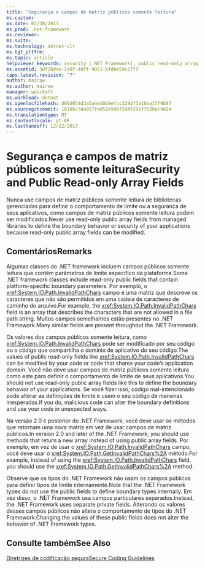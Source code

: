 ```yaml
---
title: "Segurança e campos de matriz públicos somente leitura"
ms.custom: 
ms.date: 03/30/2017
ms.prod: .net-framework
ms.reviewer: 
ms.suite: 
ms.technology: dotnet-clr
ms.tgt_pltfrm: 
ms.topic: article
helpviewer_keywords: security [.NET Framework], public read-only array fields
ms.assetid: 3df28dee-2a9f-40ff-9852-bfdbe59c27f3
caps.latest.revision: "7"
author: mairaw
ms.author: mairaw
manager: wpickett
ms.workload: dotnet
ms.openlocfilehash: d86d054d3a5a4e10b8efcc3292f3a18ea37f9b87
ms.sourcegitcommit: 16186c34a957fdd52e5db7294f291f7530ac9d24
ms.translationtype: MT
ms.contentlocale: pt-BR
ms.lasthandoff: 12/22/2017
---
```

# <a name="security-and-public-read-only-array-fields"></a><span data-ttu-id="b3182-102">Segurança e campos de matriz públicos somente leitura</span><span class="sxs-lookup"><span data-stu-id="b3182-102">Security and Public Read-only Array Fields</span></span>
<span data-ttu-id="b3182-103">Nunca use campos de matriz públicos somente leitura de bibliotecas gerenciadas para definir o comportamento de limite ou a segurança de seus aplicativos, como campos de matriz públicos somente leitura podem ser modificados.</span><span class="sxs-lookup"><span data-stu-id="b3182-103">Never use read-only public array fields from managed libraries to define the boundary behavior or security of your applications because read-only public array fields can be modified.</span></span>  
  
## <a name="remarks"></a><span data-ttu-id="b3182-104">Comentários</span><span class="sxs-lookup"><span data-stu-id="b3182-104">Remarks</span></span>  
 <span data-ttu-id="b3182-105">Algumas classes do .NET framework incluem campos públicos somente leitura que contêm parâmetros de limite específico da plataforma.</span><span class="sxs-lookup"><span data-stu-id="b3182-105">Some .NET framework classes include read-only public fields that contain platform-specific boundary parameters.</span></span>  <span data-ttu-id="b3182-106">Por exemplo, o <xref:System.IO.Path.InvalidPathChars> campo é uma matriz que descreve os caracteres que não são permitidos em uma cadeia de caracteres de caminho do arquivo.</span><span class="sxs-lookup"><span data-stu-id="b3182-106">For example, the <xref:System.IO.Path.InvalidPathChars> field is an array that describes the characters that are not allowed in a file path string.</span></span>  <span data-ttu-id="b3182-107">Muitos campos semelhantes estão presentes no .NET Framework.</span><span class="sxs-lookup"><span data-stu-id="b3182-107">Many similar fields are present throughout the .NET Framework.</span></span>  
  
 <span data-ttu-id="b3182-108">Os valores dos campos públicos somente leitura, como <xref:System.IO.Path.InvalidPathChars> pode ser modificado por seu código ou o código que compartilha o domínio de aplicativo do seu código.</span><span class="sxs-lookup"><span data-stu-id="b3182-108">The values of public read-only fields like <xref:System.IO.Path.InvalidPathChars> can be modified by your code or code that shares your code’s application domain.</span></span>  <span data-ttu-id="b3182-109">Você não deve usar campos de matriz públicos somente leitura como este para definir o comportamento de limite de seus aplicativos.</span><span class="sxs-lookup"><span data-stu-id="b3182-109">You should not use read-only public array fields like this to define the boundary behavior of your applications.</span></span>  <span data-ttu-id="b3182-110">Se você fizer isso, código mal-intencionado pode alterar as definições de limite e usem o seu código de maneiras inesperadas.</span><span class="sxs-lookup"><span data-stu-id="b3182-110">If you do, malicious code can alter the boundary definitions and use your code in unexpected ways.</span></span>  
  
 <span data-ttu-id="b3182-111">Na versão 2.0 e posterior do .NET Framework, você deve usar os métodos que retornam uma nova matriz em vez de usar campos de matriz públicos.</span><span class="sxs-lookup"><span data-stu-id="b3182-111">In version 2.0 and later of the .NET Framework, you should use methods that return a new array instead of using public array fields.</span></span>  <span data-ttu-id="b3182-112">Por exemplo, em vez de usar o <xref:System.IO.Path.InvalidPathChars> campo, você deve usar o <xref:System.IO.Path.GetInvalidPathChars%2A> método.</span><span class="sxs-lookup"><span data-stu-id="b3182-112">For example, instead of using the <xref:System.IO.Path.InvalidPathChars> field, you should use the <xref:System.IO.Path.GetInvalidPathChars%2A> method.</span></span>  
  
 <span data-ttu-id="b3182-113">Observe que os tipos do .NET Framework não usam os campos públicos para definir tipos de limite internamente.</span><span class="sxs-lookup"><span data-stu-id="b3182-113">Note that the .NET Framework types do not use the public fields to define boundary types internally.</span></span>  <span data-ttu-id="b3182-114">Em vez disso, o .NET Framework usa campos particulares separados.</span><span class="sxs-lookup"><span data-stu-id="b3182-114">Instead, the .NET Framework uses separate private fields.</span></span>  <span data-ttu-id="b3182-115">Alterando os valores desses campos públicos não altera o comportamento de tipos do .NET Framework.</span><span class="sxs-lookup"><span data-stu-id="b3182-115">Changing the values of these public fields does not alter the behavior of .NET Framework types.</span></span>  
  
## <a name="see-also"></a><span data-ttu-id="b3182-116">Consulte também</span><span class="sxs-lookup"><span data-stu-id="b3182-116">See Also</span></span>  
 [<span data-ttu-id="b3182-117">Diretrizes de codificação segura</span><span class="sxs-lookup"><span data-stu-id="b3182-117">Secure Coding Guidelines</span></span>](../../../docs/standard/security/secure-coding-guidelines.md)
